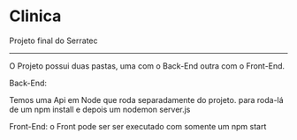 # Clinica
Projeto final do Serratec

------------------------------------------
O Projeto possui duas pastas, uma com o Back-End outra com o Front-End.

Back-End:

Temos uma Api em Node que roda separadamente do projeto.
para roda-lá de um npm install e depois um nodemon server.js


Front-End:
o Front pode ser ser executado com somente um npm start
